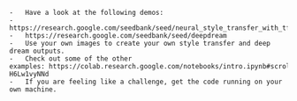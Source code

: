     -	Have a look at the following demos:
    -	https://research.google.com/seedbank/seed/neural_style_transfer_with_tfkeras
    -	https://research.google.com/seedbank/seed/deepdream
    -	Use your own images to create your own style transfer and deep dream outputs.
    -	Check out some of the other examples: https://colab.research.google.com/notebooks/intro.ipynb#scrollTo=P-H6Lw1vyNNd
    -	If you are feeling like a challenge, get the code running on your own machine.
